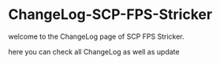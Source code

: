 # ChangeLog-SCP-FPS-Stricker

welcome to the ChangeLog page of SCP FPS Stricker.

here you can check all ChangeLog as well as update
